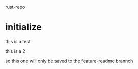 rust-repo
# initialize

this is a test 

this is a 2

so this one will only be saved to the feature-readme brannch